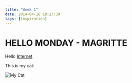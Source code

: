 ```yaml
---
title: "Week 1"
date: 2014-04-16 18:27:30 
tags: [inspiration] 
---
```


# HELLO MONDAY - MAGRITTE

Hello [Internet](http://google.com)

This is my cat:

![My Cat](http://placekitten.com/300/300)